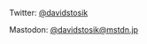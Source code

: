 Twitter: [@davidstosik](https://twitter.com/davidstosik)

Mastodon: <a href="https://mstdn.jp/@davidstosik" rel="me">@davidstosik&#8203;@&#8203;mstdn.jp</a>
